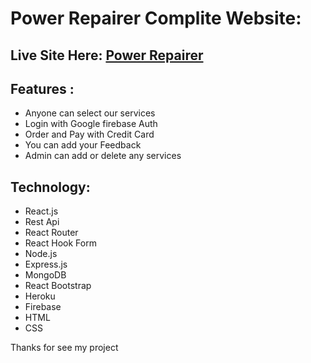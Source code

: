 # Power Repairer Complite Website:

## Live Site Here:  [Power Repairer](https://power-repairer.web.app/)

## Features : 
- Anyone can select our services
- Login with Google firebase Auth
- Order and Pay with Credit Card
- You can add your Feedback
- Admin can add or delete any services


## Technology:

- React.js
- Rest Api
- React Router
- React Hook Form
- Node.js
- Express.js
- MongoDB
- React Bootstrap
- Heroku
- Firebase
- HTML
- CSS

Thanks for see my project
